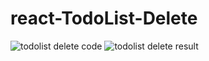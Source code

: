 # react-TodoList-Delete
![todolist delete code](https://user-images.githubusercontent.com/40156908/43685950-fafb71c0-98ef-11e8-831b-06e393f2bacb.PNG)
![todolist delete result](https://user-images.githubusercontent.com/40156908/43685951-fb3e1b06-98ef-11e8-958e-4acc70785847.PNG)
